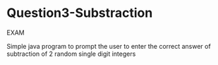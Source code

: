 # Question3-Substraction
EXAM

Simple java program to prompt the user to enter the correct answer of subtraction of 2 random single digit integers
